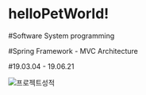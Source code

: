# helloPetWorld!

#Software System programming 

#Spring Framework - MVC Architecture

#19.03.04 - 19.06.21

![프로젝트성적](https://user-images.githubusercontent.com/41576491/111113891-d257ce80-85a5-11eb-9bd5-08ee94d7fe0d.jpg)
